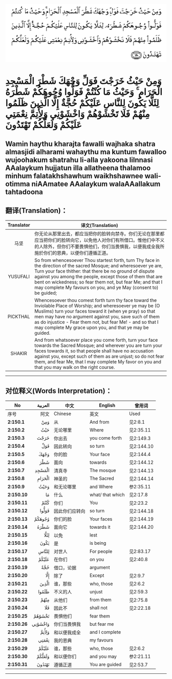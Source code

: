 ![002:150](images/002_150.gif)

# وَمِنْ حَيْثُ خَرَجْتَ فَوَلِّ وَجْهَكَ شَطْرَ الْمَسْجِدِ الْحَرَامِ ۚ وَحَيْثُ مَا كُنْتُمْ فَوَلُّوا وُجُوهَكُمْ شَطْرَهُ لِئَلَّا يَكُونَ لِلنَّاسِ عَلَيْكُمْ حُجَّةٌ إِلَّا الَّذِينَ ظَلَمُوا مِنْهُمْ فَلَا تَخْشَوْهُمْ وَاخْشَوْنِي وَلِأُتِمَّ نِعْمَتِي عَلَيْكُمْ وَلَعَلَّكُمْ تَهْتَدُونَ 

## Wamin haythu kharajta fawalli wajhaka shatra almasjidi alharami wahaythu ma kuntum fawalloo wujoohakum shatrahu li-alla yakoona lilnnasi AAalaykum hujjatun illa allatheena thalamoo minhum falatakhshawhum waikhshawnee wali-otimma niAAmatee AAalaykum walaAAallakum tahtadoona

## 翻译(Translation)：

| Translator | 译文(Translation)                                            |
| :--------: | ------------------------------------------------------------ |
|    马坚    | 你无论从那里出去，都应当把你的脸转向禁寺。你们无论在那里都应当把你们的脸转向它，以免他人对你们有所借口。惟他们中不义的人除外，但你们不要畏惧他们，你们当畏惧我，以便我成全我所施於你们的恩典，以便你们遵循正道。 |
|  YUSUFALI  | So from whencesoever Thou startest forth, turn Thy face in the direction of the sacred Mosque; and wheresoever ye are, Turn your face thither: that there be no ground of dispute against you among the people, except those of them that are bent on wickedness; so fear them not, but fear Me; and that I may complete My favours on you, and ye May (consent to) be guided; |
|  PICKTHAL  | Whencesoever thou comest forth turn thy face toward the Inviolable Place of Worship; and wheresoever ye may be (O Muslims) turn your faces toward it (when ye pray) so that men may have no argument against you, save such of them as do injustice - Fear them not, but fear Me! - and so that I may complete My grace upon you, and that ye may be guided. |
|   SHAKIR   | And from whatsoever place you come forth, turn your face towards the Sacred Mosque; and wherever you are turn your faces towards it, so that people shall have no accusation against you, except such of them as are unjust; so do not fear them, and fear Me, that I may complete My favor on you and that you may walk on the right course. |

---

## 对位释义(Words Interpretation)：

| No           | العربية | 中文           | English          | 曾用词     |
| ------------ | ------: | -------------- | ---------------- | ---------- |
| 序号         |    阿文 | Chinese        | 英文             | Used       |
| **2:150.1**  |     وَمِنْ | 从             | And from         | 见2:8.1    |
| **2:150.2**  |     حَيْثُ | 无论哪里       | Where            | 见2:35.11  |
| **2:150.3**  |    خَرَجْتَ | 你出去         | you come forth   | 见2:149.3  |
| **2:150.4**  |     فَوَلِّ | 因此转向       | so turn          | 见2:144.10 |
| **2:150.5**  |    وَجْهَكَ | 你的脸         | Your face        | 见2:144.4  |
| **2:150.6**  |     شَطْرَ | 面向           | towards          | 见2:144.12 |
| **2:150.7**  |  الْمَسْجِدِ | 清真寺         | The mosque       | 见2:144.13 |
| **2:150.8**  |  الْحَرَامِ | 神圣的         | The Sacred       | 见2:144.14 |
| **2:150.9**  |    وَحَيْثُ | 和无论哪里     | and Where        | 参2:35.11  |
| **2:150.10** |      مَا | 什么           | what/ that which | 见2:17.8   |
| **2:150.11** |    كُنْتُمْ | 你们           | You              | 见2:23.2   |
| **2:150.12** |   فَوَلُّوا | 因此你们应转向 | so turn          | 见2:144.18 |
| **2:150.13** |  وُجُوهَكُمْ | 你们的脸       | Your faces       | 见2:144.19 |
| **2:150.14** |    شَطْرَهُ | 面向它         | towards it       | 见2:144.20 |
| **2:150.15** |    لِئَلَّا | 以免           | lest             |            |
| **2:150.16** |    يَكُونَ | 是             | is being         |            |
| **2:150.17** |   لِلنَّاسِ | 对世人         | For people       | 见2:83.17  |
| **2:150.18** |   عَلَيْكُمْ | 在你们         | on you           | 见2:40.8   |
| **2:150.19** |     حُجَّةٌ | 借口，论据     | argument         |            |
| **2:150.20** |     إِلَّا | 除了           | Except           | 见2:9.7    |
| **2:150.21** |   الَّذِينَ | 谁，那些       | who, those       | 见2:6.2    |
| **2:150.22** |   ظَلَمُوا | 不义的人       | unjust           | 见2:59.3   |
| **2:150.23** |    مِنْهُمْ | 从他们         | from them        | 见2:75.8   |
| **2:150.24** |     فَلَا | 因此不         | shall not        | 见2:22.18  |
| **2:150.25** |  تَخْشَوْهُمْ | 畏惧他们       | fear them        |            |
| **2:150.26** | وَاخْشَوْنِي | 你们当畏惧我   | but fear me      |            |
| **2:150.27** |   وَلِأُتِمَّ | 和以便我成全   | and I complete   |            |
| **2:150.28** |   نِعْمَتِي | 我的恩典       | my favours       |            |
| **2:150.29** |   عَلَيْكُمْ | 谁，那些       | who, those       | 见2:6.2    |
| **2:150.30** |  وَلَعَلَّكُمْ | 和以便你们     | and you may      | 参2:21.11  |
| **2:150.31** |  تَهْتَدُونَ | 遵循正道       | You are guided   | 见2:53.7   |

---
